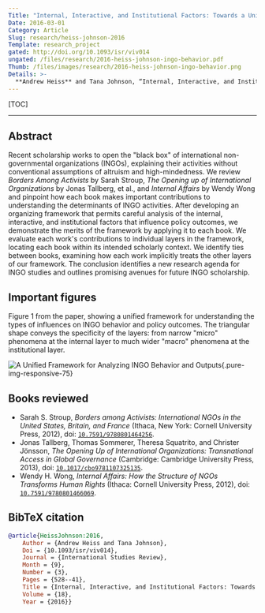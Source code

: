 ```yaml
---
Title: "Internal, Interactive, and Institutional Factors: Towards a Unified Theory of INGO Behavior"
Date: 2016-03-01
Category: Article
Slug: research/heiss-johnson-2016
Template: research_project
gated: http://doi.org/10.1093/isr/viv014
ungated: /files/research/2016-heiss-johnson-ingo-behavior.pdf
Thumb: /files/images/research/2016-heiss-johnson-ingo-behavior.png
Details: >-
  **Andrew Heiss** and Tana Johnson, “Internal, Interactive, and Institutional Factors: Towards a Unified Theory of INGO Behavior,” *International Studies Review* 18, no. 3 (September 2016): 528–41, doi: [`10.1093/isr/viv014`](http://doi.org/10.1093/isr/viv014).
---
```


[TOC]

---

## Abstract

Recent scholarship works to open the "black box" of international non-governmental organizations (INGOs), explaining their activities without conventional assumptions of altruism and high-mindedness. We review *Borders Among Activists* by Sarah Stroup, *The Opening up of International Organizations* by Jonas Tallberg, et al., and *Internal Affairs* by Wendy Wong and pinpoint how each book makes important contributions to understanding the determinants of INGO activities. After developing an organizing framework that permits careful analysis of the internal, interactive, and institutional factors that influence policy outcomes, we demonstrate the merits of the framework by applying it to each book. We evaluate each work's contributions to individual layers in the framework, locating each book within its intended scholarly context. We identify ties between books, examining how each work implicitly treats the other layers of our framework. The conclusion identifies a new research agenda for INGO studies and outlines promising avenues for future INGO scholarship.

## Important figures

Figure 1 from the paper, showing a unified framework for understanding the types of influences on INGO behavior and policy outcomes. The triangular shape conveys the specificity of the layers: from narrow "micro" phenomena at the internal layer to much wider "macro" phenomena at the institutional layer.

![A Unified Framework for Analyzing INGO Behavior and Outputs](/files/images/research/isr-16_fig1.png){.pure-img-responsive-75}


## Books reviewed

- Sarah S. Stroup, *Borders among Activists: International NGOs in the United States, Britain, and France* (Ithaca, New York: Cornell University Press, 2012), doi: [`10.7591/9780801464256`](https://doi.org/10.7591/9780801464256).
- Jonas Tallberg, Thomas Sommerer, Theresa Squatrito, and Christer Jönsson, *The Opening Up of International Organizations: Transnational Access in Global Governance* (Cambridge: Cambridge University Press, 2013), doi: [`10.1017/cbo9781107325135`](https://doi.org/10.1017/cbo9781107325135).
- Wendy H. Wong, *Internal Affairs: How the Structure of NGOs Transforms Human Rights* (Ithaca: Cornell University Press, 2012), doi: [`10.7591/9780801466069`](https://doi.org/10.7591/9780801466069).


## BibTeX citation

```bibtex
@article{HeissJohnson:2016,
    Author = {Andrew Heiss and Tana Johnson},
    Doi = {10.1093/isr/viv014},
    Journal = {International Studies Review},
    Month = {9},
    Number = {3},
    Pages = {528--41},
    Title = {Internal, Interactive, and Institutional Factors: Towards a Unified Theory of {INGO} Behavior},
    Volume = {18},
    Year = {2016}}
```
